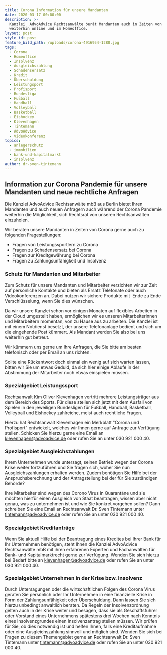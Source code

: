 ```yaml
---
title: Corona Information für unsere Mandanten
date: 2020-03-17 00:00:00
description: >-
  Kanzlei  AdvoAdvice Rechtsanwälte berät Mandanten auch in Zeiten von Corona
  weiterhin online und im Homeoffice.
layout: post
style_id: post
feature_bild_path: /uploads/corona-4916954-1280.jpg
tags:
  - Corona
  - Homeoffice
  - Insolvenz
  - Ausgleichszahlung
  - Schadensersatz
  - Kredit
  - Überschuldung
  - Leistungsport
  - Profisport
  - Bundesliga
  - Fußball
  - Handball
  - Volleyball
  - Basketball
  - Eishockey
  - Klevenhagen
  - Tintemann
  - AdvoAdvice
  - Videokonferenz
topics:
  - anlegerschutz
  - immobilien
  - bank-und-kapitalmarkt
  - insolvenz
author: dr-sven-tintemann
---
```


## Information zur Corona Pandemie für unsere Mandanten und neue rechtliche Anfragen

Die Kanzlei AdvoAdvice Rechtsanwälte mbB aus Berlin bietet Ihren Mandanten und auch neuen Anfragern auch während der Corona Pandemie weiterhin die Möglichkeit, sich Rechtsrat von unseren Rechtsanwälten einzuholen.&nbsp;

Wir beraten unsere Mandanten in Zeiten von Corona gerne auch zu folgenden Fragestellungen:&nbsp;

* Fragen von Leistungssportlern zu Corona
* Fragen zu Schadensersatz bei Corona
* Fragen zur Kreditgewährung bei Corona
* Fragen zu Zahlungsunfähigkeit und Insolvenz

### Schutz für Mandanten und Mitarbeiter

Zum Schutz für unsere Mandanten und Mitarbeiter verzichten wir zur Zeit auf persönliche Kontakte und bieten als Ersatz Telefonate oder auch Videokonferenzen an. Dabei nutzen wir sichere Produkte mit&nbsp; Ende zu Ende Verschlüsselung, wenn Sie dies wünschen.&nbsp;

Da wir unsere Kanzlei schon vor einigen Monaten auf flexibles Arbeiten in der Cloud umgestellt haben, ermöglichen wir es unseren Mitarbeiterinnen und Mitarbeitern momentan, von zu Hause aus zu arbeiten. Die Kanzlei ist mit einem Notdienst besetzt, der unsere Telefonanlage bedient und sich um die eingehende Post kümmert. Als Mandant werden Sie also bei uns weiterhin gut betreut.

Wir kümmern uns gerne um Ihre Anfragen, die Sie bitte am besten telefonisch oder per Email an uns richten.&nbsp;

Sollte eine Rückantwort doch einmal ein wenig auf sich warten lassen, bitten wir Sie um etwas Geduld, da sich hier einige Abläufe in der Abstimmung der Mitarbeiter noch etwas einspielen müssen.&nbsp;

### Spezialgebiet Leistungssport

Rechtsanwalt Kim Oliver Klevenhagen vertritt mehrere Leistungsträger aus dem Bereich des Sports. Für diese stellen sich jetzt mit dem Ausfall von Spielen in den jeweiligen Bundesligen für Fu&szlig;ball, Handball, Basketball, Volleyball und Eishockey zahlreiche, meist auch rechtliche Fragen.&nbsp;

Hierzu hat Rechtsanwalt Klevenhagen ein Merkblatt "Corona und Profisport" entwickelt, welches wir Ihnen gerne auf Anfrage zur Verfügung stellen. Schicken Sie hierzu gerne eine Email an klevenhagen@advoadvice.de oder rufen Sie an unter 030 921 000 40.&nbsp;

### Spezialgebiet Ausgleichszahlungen

Ihrem Unternehmen wurde untersagt, seinen Betrieb wegen der Corona Krise weiter fortzuführen und Sie fragen sich, woher Sie nun Ausgleichszahlungen erhalten werden. Zudem benötigen Sie Hilfe bei der Anspruchsberechnung und der Antragstellung bei der für Sie zuständigen Behörde?

Ihre Mitarbeiter sind wegen des Corono Virus in Quarantäne und sie möchten hierfür einen Ausgleich von Staat beantragen, wissen aber nicht genau, was zu unternehmen ist und wie Sie konkret vorgehen sollen? Dann schreiben Sie eine Email an Rechtsanwalt Dr. Sven Tintemann unter tintemann@advoadvice.de oder rufen Sie an unter 030 921 000 40.&nbsp;

### Spezialgebiet Kreditanträge

Wenn Sie aktuell Hilfe bei der Beantragung eines Kredites bei Ihrer Bank für Ihr Unternehmen benötigen, steht Ihnen die Kanzlei AdvoAdvice Rechtsanwälte mbB mit ihren erfahrenen Experten und Fachanwälten für Bank- und Kapitalmarktrecht gerne zur Verfügung. Wenden Sie sich hierzu bei Bedarf bitte an klevenhagen@advoadvice.de oder rufen Sie an unter 030 921 000 40.&nbsp;

### Spezialgebiet Unternehmen in der Krise bzw. Insolvenz

Durch Untersagungen oder die wirtschaftlichen Folgen des Corona Virus geraten Sie persönlich oder Ihr Unternehmen in eine finanzielle Krise in Form der Zahlungsunfähigkeit oder Überschuldung. Dann lassen Sie sich hierzu unbedingt anwaltlich beraten. Da Regeln der Insolvenzordnung gelten auch in der Krise weiter und besagen, dass sie als Geschäftsführer oder Vorstand eines Unternehmens spätestens drei Wochen nach Kenntnis eines Insolvenzgrundes einen Insolvenzantrag stellen müssen. Wir prüfen für Sie, ob dies notwendig ist und helfen Ihnen, falls eine Kreditaufnahme oder eine Ausgleichszahlung sinnvoll und möglich sind. Wenden Sie sich bei Fragen zu diesem Themengebiet gerne an Rechtsanwalt Dr. Sven Tintemann unter tintemann@advoadvice.de oder rufen Sie an unter 030 921 000 40.&nbsp;